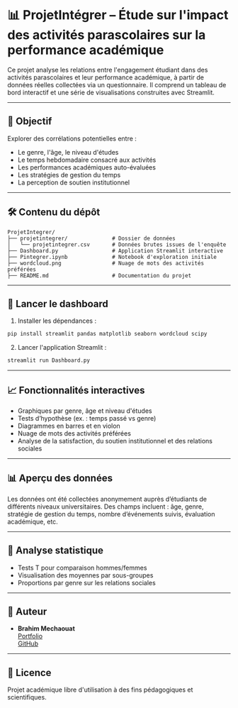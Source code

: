 # 📊 ProjetIntégrer – Étude sur l'impact des activités parascolaires sur la performance académique

Ce projet analyse les relations entre l'engagement étudiant dans des activités parascolaires et leur performance académique, à partir de données réelles collectées via un questionnaire. Il comprend un tableau de bord interactif et une série de visualisations construites avec Streamlit.

---

## 🎯 Objectif

Explorer des corrélations potentielles entre :
- Le genre, l'âge, le niveau d'études
- Le temps hebdomadaire consacré aux activités
- Les performances académiques auto-évaluées
- Les stratégies de gestion du temps
- La perception de soutien institutionnel

---

## 🛠️ Contenu du dépôt

```
ProjetIntegrer/
├── projetintegrer/              # Dossier de données
│   └── projetintegrer.csv       # Données brutes issues de l'enquête
├── Dashboard.py                 # Application Streamlit interactive
├── Pintegrer.ipynb              # Notebook d'exploration initiale
├── wordcloud.png                # Nuage de mots des activités préférées
├── README.md                    # Documentation du projet
```

---

## 🚀 Lancer le dashboard

1. Installer les dépendances :

```bash
pip install streamlit pandas matplotlib seaborn wordcloud scipy
```

2. Lancer l'application Streamlit :

```bash
streamlit run Dashboard.py
```

---

## 📈 Fonctionnalités interactives

- Graphiques par genre, âge et niveau d'études
- Tests d’hypothèse (ex. : temps passé vs genre)
- Diagrammes en barres et en violon
- Nuage de mots des activités préférées
- Analyse de la satisfaction, du soutien institutionnel et des relations sociales

---

## 📊 Aperçu des données

Les données ont été collectées anonymement auprès d’étudiants de différents niveaux universitaires. Des champs incluent : âge, genre, stratégie de gestion du temps, nombre d’événements suivis, évaluation académique, etc.

---

## 🧪 Analyse statistique

- Tests T pour comparaison hommes/femmes
- Visualisation des moyennes par sous-groupes
- Proportions par genre sur les relations sociales

---

## 👤 Auteur

- **Brahim Mechaouat**  
  [Portfolio](https://brahex123.github.io/ibrahex123.github.io/)  
  [GitHub](https://github.com/brahex123)

---

## 📄 Licence

Projet académique libre d'utilisation à des fins pédagogiques et scientifiques.

